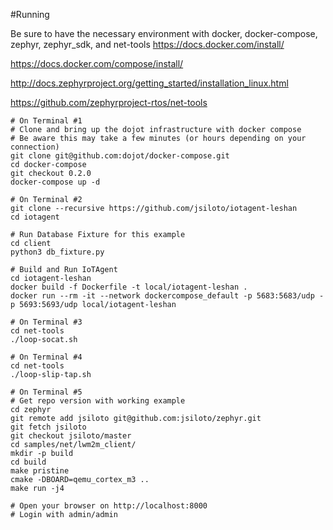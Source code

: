 #Running
    
Be sure to have the necessary environment with docker, docker-compose, zephyr, zephyr_sdk, and net-tools
https://docs.docker.com/install/

https://docs.docker.com/compose/install/

http://docs.zephyrproject.org/getting_started/installation_linux.html

https://github.com/zephyrproject-rtos/net-tools
    
    
    # On Terminal #1 
    # Clone and bring up the dojot infrastructure with docker compose
    # Be aware this may take a few minutes (or hours depending on your connection)
    git clone git@github.com:dojot/docker-compose.git
    cd docker-compose
    git checkout 0.2.0
    docker-compose up -d
    
    # On Terminal #2
    git clone --recursive https://github.com/jsiloto/iotagent-leshan
    cd iotagent
    
    # Run Database Fixture for this example
    cd client
    python3 db_fixture.py

    # Build and Run IoTAgent
    cd iotagent-leshan
    docker build -f Dockerfile -t local/iotagent-leshan .
    docker run --rm -it --network dockercompose_default -p 5683:5683/udp -p 5693:5693/udp local/iotagent-leshan
    
    # On Terminal #3
    cd net-tools
    ./loop-socat.sh
    
    # On Terminal #4
    cd net-tools
    ./loop-slip-tap.sh
    
    # On Terminal #5
    # Get repo version with working example
    cd zephyr
    git remote add jsiloto git@github.com:jsiloto/zephyr.git
    git fetch jsiloto
    git checkout jsiloto/master
    cd samples/net/lwm2m_client/
    mkdir -p build
    cd build
    make pristine
    cmake -DBOARD=qemu_cortex_m3 ..
    make run -j4
    
    # Open your browser on http://localhost:8000
    # Login with admin/admin

   